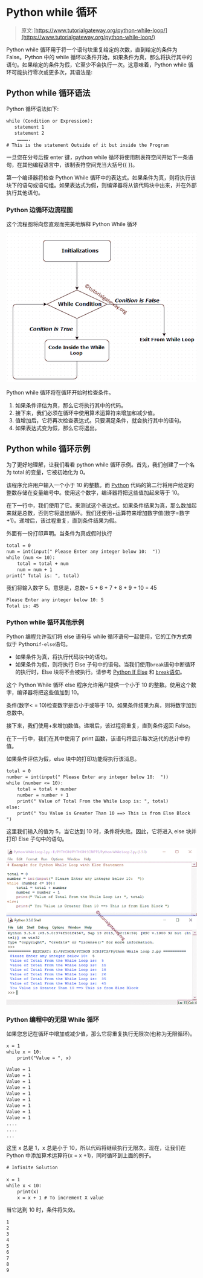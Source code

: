 # Python while 循环

> 原文:[https://www.tutorialgateway.org/python-while-loop/](https://www.tutorialgateway.org/python-while-loop/)

Python while 循环用于将一个语句块重复给定的次数，直到给定的条件为 False。Python 中的 while 循环以条件开始，如果条件为真，那么将执行其中的语句。如果给定的条件为假，它至少不会执行一次。这意味着，Python while 循环可能执行零次或更多次，其语法是:

## Python while 循环语法

Python 循环语法如下:

```
while (Condition or Expression):
   statement 1
   statement 2
    ………….
# This is the statement Outside of it but inside the Program
```

一旦您在分号后按 enter 键，python while 循环将使用制表符空间开始下一条语句，在其他编程语言中，该制表符空间充当大括号({ })。

第一个编译器将检查 Python While 循环中的表达式。如果条件为真，则将执行该块下的语句或语句组。如果表达式为假，则编译器将从该代码块中出来，并在外部执行其他语句。

### Python 边循环边流程图

这个流程图将向您直观而完美地解释 Python While 循环

![PYTHON WHILE LOOP FLOW CHART](img/fc6591b1ef92aecb920fd66ac7daad56.png)

Python while 循环将在循环开始时检查条件。

1.  如果条件评估为真，那么它将执行其中的代码。
2.  接下来，我们必须在循环中使用算术运算符来增加和减少值。
3.  值增加后，它将再次检查表达式。只要满足条件，就会执行其中的语句。
4.  如果表达式变为假，那么它将退出。

## Python while 循环示例

为了更好地理解，让我们看看 python while 循环示例。首先，我们创建了一个名为 total 的变量，它被初始化为 0。

该程序允许用户输入一个小于 10 的整数。而 [Python](https://www.tutorialgateway.org/python-tutorial/) 代码的第二行将用户给定的整数存储在变量编号中。使用这个数字，编译器将把这些值加起来等于 10。

在下一行中，我们使用了它。来测试这个表达式。如果条件结果为真，那么数加起来就是总数，否则它将退出循环。我们还使用+运算符来增加数字值(数字=数字+1)。递增后，该过程重复，直到条件结果为假。

外面有一份打印声明。当条件为真或假时执行

```
total = 0
num = int(input(" Please Enter any integer below 10:  "))
while (num <= 10):
    total = total + num
    num = num + 1
print(" Total is: ", total)
```

我们将输入数字 5。意思是，总数= 5 + 6 + 7 + 8 + 9 + 10 = 45

```
Please Enter any integer below 10: 5
Total is: 45
```

### Python while 循环其他示例

Python 编程允许我们将 else 语句与 while 循环语句一起使用，它的工作方式类似于 Python`if-else`语句。

*   如果条件为真，将执行代码块中的语句。
*   如果条件为假，则将执行 Else 子句中的语句。当我们使用`break`语句中断循环的执行时，Else 块将不会被执行。请参考 [Python If Else](https://www.tutorialgateway.org/python-if-else/) 和 [`break`语句](https://www.tutorialgateway.org/python-break/)。

这个 Python While 循环 else 程序允许用户提供一个小于 10 的整数。使用这个数字，编译器将把这些值加到 10。

条件(数字< = 10)检查数字是否小于或等于 10。如果条件结果为真，则将数字加到总数中。

接下来，我们使用+来增加数值。递增后，该过程将重复，直到条件返回 False。

在下一行中，我们在其中使用了 print 函数，该语句将显示每次迭代的总计中的值。

如果条件评估为假，else 块中的打印功能将执行该消息。

```
total = 0
number = int(input(" Please Enter any integer below 10:  "))
while (number <= 10):
    total = total + number
    number = number + 1
    print(" Value of Total From the While Loop is: ", total)
else:
    print(" You Value is Greater Than 10 ==> This is from Else Block ")
```

这里我们输入的值为 5，当它达到 10 时，条件将失败。因此，它将进入 else 块并打印 Else 子句中的语句。

![Python While Loop with else](img/ee5c6420a41c88b44bda6db82120c461.png)

### Python 编程中的无限 While 循环

如果您忘记在循环中增加或减少值，那么它将重复执行无限次(也称为无限循环)。

```
x = 1
while x < 10:
    print("Value = ", x)
```

```
Value = 1
Value = 1
Value = 1
Value = 1
Value = 1
Value = 1
Value = 1
Value = 1
Value = 1
....
....
...
```

这里 x 总是 1，x 总是小于 10，所以代码将继续执行无限次。现在，让我们在 Python 中添加算术运算符(x = x +1)，同时循环到上面的例子。

```
# Infinite Solution

x = 1
while x < 10:
    print(x)
    x = x + 1 # To increment X value
```

当它达到 10 时，条件将失效。

```
1
2
3
4
5
6
7
8
9
```